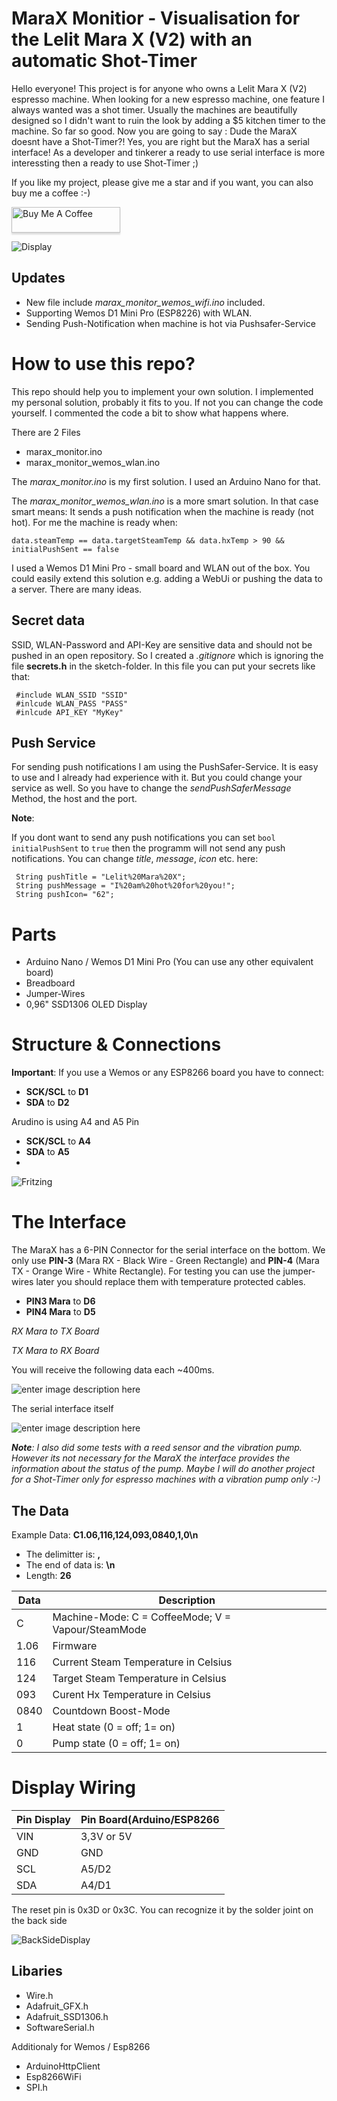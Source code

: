 # MaraX Monitior - Visualisation for the Lelit Mara X (V2) with an automatic Shot-Timer



Hello everyone! This project is for anyone who owns a Lelit Mara X (V2) espresso machine. When looking for a new espresso machine, one feature I always wanted was a shot timer. Usually the machines are beautifully designed so I didn't want to ruin the look by adding a $5 kitchen timer to the machine.
So far so good. Now you are going to say : Dude the MaraX doesnt have a Shot-Timer?! Yes, you are right but the MaraX has a serial interface!
As a developer and tinkerer a ready to use serial interface is more interessting then a ready to use Shot-Timer ;)

If you like my project, please give me a star and if you want, you can also buy me a coffee :-)

<a href="https://www.buymeacoffee.com/saibotFlow386" target="_blank"><img src="https://www.buymeacoffee.com/assets/img/custom_images/orange_img.png" alt="Buy Me A Coffee" style="height: 41px !important;width: 174px !important;box-shadow: 0px 3px 2px 0px rgba(190, 190, 190, 0.5) !important;-webkit-box-shadow: 0px 3px 2px 0px rgba(190, 190, 190, 0.5) !important;" ></a>

![Display](https://github.com/SaibotFlow/marax-monitor/blob/main/assets/DisplayInAction.png?raw=true)
 
## Updates
- New file include *marax_monitor_wemos_wifi.ino* included.
- Supporting Wemos D1 Mini Pro (ESP8226) with WLAN.
- Sending Push-Notification when machine is hot via Pushsafer-Service

# How to use this repo?
This repo should help you to implement your own solution. I implemented my personal solution, probably it fits to you. If not you can change the code yourself. I commented the code a bit to show what happens where.

There are 2 Files
- marax_monitor.ino
- marax_monitor_wemos_wlan.ino

 The *marax_monitor.ino* is my first solution. I used an Arduino Nano for that.
 
 The *marax_monitor_wemos_wlan.ino* is a more smart solution. In that case smart means: It sends a push notification when the machine is ready (not  hot). For me the machine is ready when: 
 
 `data.steamTemp == data.targetSteamTemp && data.hxTemp > 90 && initialPushSent == false`
 
  I used a Wemos D1 Mini Pro - small board and WLAN out of the box. You could easily extend this solution e.g. adding a WebUi or pushing the data to a server. There are many ideas. 

 ## Secret data
 SSID, WLAN-Password and API-Key are sensitive data and should not be pushed in an open repository.
 So I created a *.gitignore* which is ignoring the file **secrets.h** in the sketch-folder. In this file you can put your secrets like that:


```
 #include WLAN_SSID "SSID"
 #inlcude WLAN_PASS "PASS"
 #inlcude API_KEY "MyKey"
```

 ## Push Service
 For sending push notifications I am using the PushSafer-Service. It is easy to use and I already had experience with it. 
 But you could change your service as well. So you have to change the *sendPushSaferMessage* Method, the host and the port.
 
 **Note**:
 
 If you dont want to send any push notifications you can set
 `bool initialPushSent` to `true` then the programm will not send any push notifications.
 You can change *title*, *message*, *icon* etc. here:
 ```
  String pushTitle = "Lelit%20Mara%20X";
  String pushMessage = "I%20am%20hot%20for%20you!";
  String pushIcon= "62";
```
 

# Parts

- Arduino Nano / Wemos D1 Mini Pro (You can use any other equivalent board)
- Breadboard
- Jumper-Wires
- 0,96" SSD1306 OLED Display

# Structure & Connections
**Important**: If you use a Wemos or any ESP8266 board you have to connect:
- **SCK/SCL** to **D1** 
- **SDA** to **D2**

Arudino is using A4 and A5 Pin
- **SCK/SCL** to **A4**
- **SDA** to **A5**
- 
![Fritzing](https://github.com/SaibotFlow/marax-monitor/blob/main/assets/Schema.png?raw=true)

# The Interface

The MaraX has a 6-PIN Connector for the serial interface on the bottom. We only use **PIN-3** (Mara RX - Black Wire - Green Rectangle) and **PIN-4** (Mara TX - Orange Wire - White Rectangle). For testing you can use the jumper-wires later you should replace them with temperature protected cables. 
 - **PIN3 Mara** to  **D6**
 - **PIN4 Mara** to **D5**

*RX Mara to TX Board*

*TX Mara to RX Board*

You will receive the following data each ~400ms.

![enter image description here](https://github.com/SaibotFlow/marax-monitor/blob/main/assets/Bottom.png?raw=true)

The serial interface itself

![enter image description here](https://github.com/SaibotFlow/marax-monitor/blob/main/assets/Connector.png?raw=true)
  
  ***Note**: I also did some tests with a reed sensor and the vibration pump. However its not necessary for the MaraX the interface provides the information about the status of the pump. Maybe I will do another project for a Shot-Timer only for espresso machines with a vibration pump only :-)*

## The Data

Example Data: **C1.06,116,124,093,0840,1,0\n**
- The delimitter is: **,**
- The end of data is: **\n**
- Length: **26**

|Data|Description |
|--|--|
| C | Machine-Mode: C = CoffeeMode; V = Vapour/SteamMode |
| 1.06 | Firmware |
| 116 | Current Steam Temperature in Celsius |
| 124| Target Steam Temperature in Celsius |
| 093| Curent Hx Temperature in Celsius |
| 0840| Countdown Boost-Mode |
| 1| Heat state (0 = off; 1= on) |
| 0| Pump state (0 = off; 1= on) |


# Display Wiring
|Pin Display|Pin Board(Arduino/ESP8266|
|--|--|
| VIN | 3,3V or 5V |
| GND| GND |
| SCL| A5/D2 |
| SDA| A4/D1 |

The reset pin is 0x3D or 0x3C. You can recognize it by the solder joint on the back side

![BackSideDisplay](https://github.com/SaibotFlow/marax-monitor/blob/main/assets/Backside.png?raw=true)

## Libaries
 - Wire.h
 - Adafruit_GFX.h
 - Adafruit_SSD1306.h
 - SoftwareSerial.h

Additionaly for Wemos / Esp8266
 - ArduinoHttpClient
 - Esp8266WiFi
 - SPI.h
